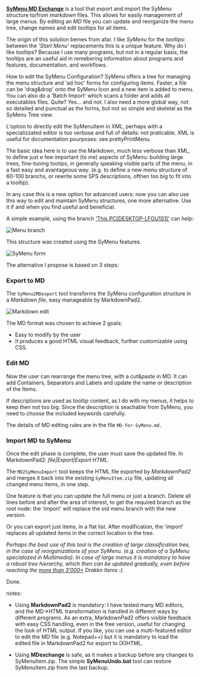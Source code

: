 [**SyMenu MD Exchange**](https://github.com/msillano/ms_symtools/tree/main/MDexchange  "Download from GitHub") is a tool that export and import the SyMenu structure to/from *markdown* files. This allows for easily management of large menus. By editing an *MD* file you can update and reorganize the menu tree, change names and edit tooltips for all items. 

The origin of this solution bemes from afar. I like *SyMenu* for the *tooltips*: between the *'Start Menu'* replacements this is a unique feature. Why do I like tooltips? Because I use many programs, but not in a regular basis, the tooltips are an useful aid in remebering information about programs and features, documentation, and workflows.

How to edit the SyMenu Configuration? SyMenu offers a tree for managing the menu structure and 'ad hoc' forms for configuring items. Faster, a file can be 'drag&drop' onto the SyMenu Icon and a new item is added to menu. You can also do a 'Batch Import' which scans a folder and adds all executables files. Quite? Yes... and not. I also need a more global way, not so detailed and punctual as the forms, but not so simple and skeletal as the SyMenu Tree view. 

L'option to directly edit the SyMenuItem in XML, perhaps with a specializzated editor is too verbose and full of details: not praticable. XML is useful for documentation pourposes: see prettyPrintMenu.

The basic idea here is to use the Markdown, much less verbose than XML, to define just e few important (to me) aspects of SyMenu: building large trees, fine-tuning tootips, in generally speaking visible parts of the menu, in a fast easy and avantageous way. (e.g. to define a new menu structure of 60-100 branchs, or rewrite some SPS descriptions, ofthen too big to fit into a tooltip).

In any case this is a new option for advanced users: now you can also use this way to edit and maintain SyMenu structures, one more alternative. Use it if and when you find useful and beneficial.

A simple example, using the branch ['This PC[DESKTOP-LFGU1S1]'](https://www.ugmfree.it/Forum/messages.aspx?TopicID=830) can help: 

![Menu branch](https://github.com/msillano/ms_symtools/blob/main/img/fig101.jpg?raw=true)
   
This structure was created using the SyMenu features.

![SyMenu form](https://github.com/msillano/ms_symtools/blob/main/img/fig010.jpg?raw=true)

The alternative I propose is based on 3 steps:

### Export to MD ##
The `SyMenu2MDexport` tool transforms the SyMenu configuration structure in a *Markdown file*, easy manageable by MarkdownPad2.

![Markdown edit](https://github.com/msillano/ms_symtools/blob/main/img/fig011.jpg?raw=true)

The MD format was chosen to achieve 2 goals:

- Easy to modify by the user
- It produces a good HTML visual feedback, further customizable using CSS.

### Edit MD
Now the user can rearrange the menu tree, with a cut&paste in MD. It can add Containers, Separators and Labels and update the name or description of the Items.

If descriptions are used as tooltip content, as I do with my menus, it helps to keep then not too big. Since the description is seachable from SyMenu, you need to choose the included keywords carefully.

The details of MD editing rules are in the file `MD-for-SyMenu.md.` 

### Import MD to SyMenu
Once the edit phase is complete, the user must save the updated file. In MarkdownPad2: *file|Export|Export HTML*.

The `MD2SyMenuImport` tool keeps the HTML file exported by *MarkdownPad2* and merges it back into the existing `SyMenuItem.zip` file, updating all changed menu items,  in one step.

One feature is that you can update the full menu or just a branch. Delete all lines before and after the area of interest, to get the required branch as the root node: the 'import' will replace the old menu branch with the new version. 

Or you can export just items, in a flat list. After modification, the 'import' replaces all updated items in the correct location in the tree.

*Perhaps the best use of this tool is the creation of large classification tree, in the case of reorganizations of your SyMenu. (e.g. creation of a SyMenu specialozed in Multimedia). In case of large menus it is mandatory to have a robust tree hierarchy, which then can be updated gradually, even before reaching the [more than 3'000+](https://www.ugmfree.it/Forum/messages.aspx?TopicID=817) Drakkn Items :).*

Done.

notes:

 - Using **MarkdownPad2** is mandatory: I have tested many MD editors, and the MD->HTML  transformation is handled in different ways by different programs. As an extra, MarkdownPad2 offers visible feedback with easy CSS handling, even in the free version, useful for changing the look of HTML output. If you like, you can use a multi-featured editor to edit the MD file (e.g. Notepad++) but it is mandatory to load  the edited file in MarkdownPad2 for export to (X)HTML.

- Using **MDexchange** is safe, as it makes a backup before any changes to SyMenuItem.zip. The simple **SyMenuUndo.bat** tool can restore SyMenuItem.zip from the last backup.

